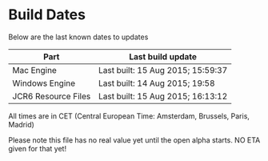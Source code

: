 # Build Dates

Below are the last known dates to updates

Part | Last build update
-----|-----
Mac Engine | Last built: 15 Aug 2015; 15:59:37
Windows Engine | Last built: 14 Aug 2015; 19:58
JCR6 Resource Files | Last built: 15 Aug 2015; 16:13:12
All times are in CET (Central European Time: Amsterdam, Brussels, Paris, Madrid)


Please note this file has no real value yet until the open alpha starts. NO ETA given for that yet!
